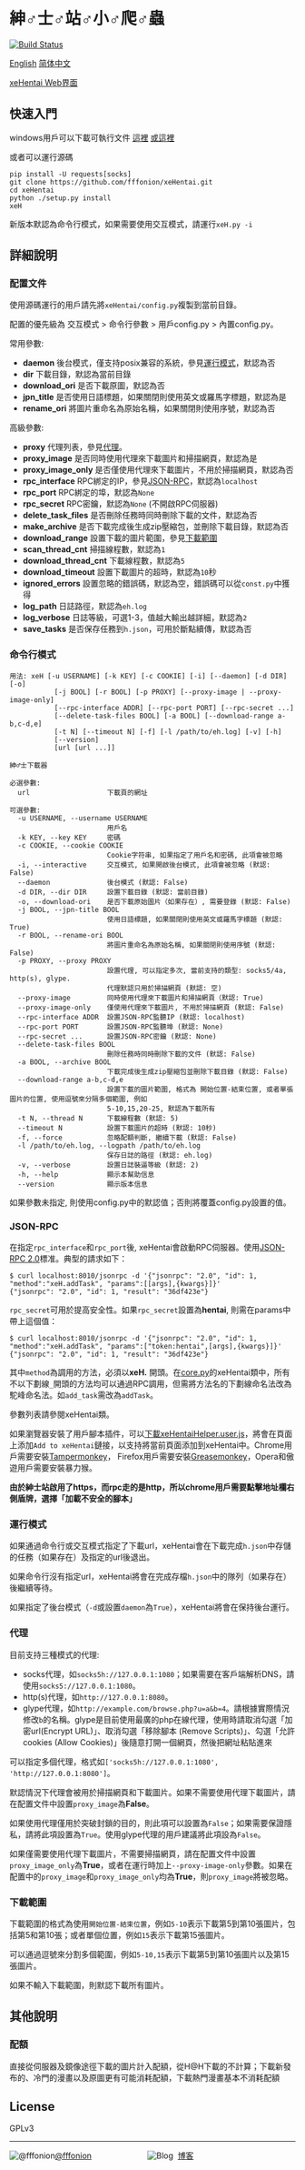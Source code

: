﻿# 紳♂士♂站♂小♂爬♂蟲

[![Build Status](https://travis-ci.org/fffonion/xeHentai.svg?branch=master)](https://travis-ci.org/fffonion/xeHentai)

[English](README.md) [简体中文](README.chs.md)

[xeHentai Web界面](https://github.com/fffonion/xeHentai-webui)

## 快速入門

windows用戶可以下載可執行文件 [這裡](https://github.com/fffonion/xeHentai/releases) [或這裡](http://dl.yooooo.us/share/xeHentai/)

或者可以運行源碼

```shell
pip install -U requests[socks]
git clone https://github.com/fffonion/xeHentai.git
cd xeHentai
python ./setup.py install
xeH
```

新版本默認為命令行模式，如果需要使用交互模式，請運行`xeH.py -i`

## 詳細說明

### 配置文件

使用源碼運行的用戶請先將`xeHentai/config.py`複製到當前目錄。

配置的優先級為 交互模式 > 命令行參數 > 用戶config.py > 內置config.py。

常用參數: 

 - **daemon** 後台模式，僅支持posix兼容的系統，參見[運行模式](#運行模式)，默認為否
 - **dir** 下載目錄，默認為當前目錄
 - **download_ori** 是否下載原圖，默認為否
 - **jpn_title** 是否使用日語標題，如果關閉則使用英文或羅馬字標題，默認為是
 - **rename_ori** 將圖片重命名為原始名稱，如果關閉則使用序號，默認為否

高級參數: 

 - **proxy** 代理列表，參見[代理](#代理)。
 - **proxy_image** 是否同時使用代理來下載圖片和掃描網頁，默認為是
 - **proxy_image_only** 是否僅使用代理來下載圖片，不用於掃描網頁，默認為否
 - **rpc_interface** RPC綁定的IP，參見[JSON-RPC](#json-rpc)，默認為`localhost`
 - **rpc_port** RPC綁定的埠，默認為`None`
 - **rpc_secret** RPC密鑰，默認為`None` (不開啟RPC伺服器)
 - **delete_task_files** 是否刪除任務時同時刪除下載的文件，默認為否
 - **make_archive** 是否下載完成後生成zip壓縮包，並刪除下載目錄，默認為否
 - **download_range** 設置下載的圖片範圍，參見[下載範圍](#下載範圍)
 - **scan_thread_cnt** 掃描線程數，默認為`1`
 - **download_thread_cnt** 下載線程數，默認為`5`
 - **download_timeout** 設置下載圖片的超時，默認為`10`秒
 - **ignored_errors** 設置忽略的錯誤碼，默認為空，錯誤碼可以從`const.py`中獲得
 - **log_path** 日誌路徑，默認為`eh.log`
 - **log_verbose** 日誌等級，可選1-3，值越大輸出越詳細，默認為`2`
 - **save_tasks** 是否保存任務到`h.json`，可用於斷點續傳，默認為否
 

### 命令行模式
```
用法: xeH [-u USERNAME] [-k KEY] [-c COOKIE] [-i] [--daemon] [-d DIR] [-o]
           [-j BOOL] [-r BOOL] [-p PROXY] [--proxy-image | --proxy-image-only]
           [--rpc-interface ADDR] [--rpc-port PORT] [--rpc-secret ...]
           [--delete-task-files BOOL] [-a BOOL] [--download-range a-b,c-d,e]
           [-t N] [--timeout N] [-f] [-l /path/to/eh.log] [-v] [-h]
           [--version]
           [url [url ...]]

紳♂士下載器

必選參數:
  url                   下載頁的網址

可選參數:
  -u USERNAME, --username USERNAME
                        用戶名
  -k KEY, --key KEY     密碼
  -c COOKIE, --cookie COOKIE
                        Cookie字符串, 如果指定了用戶名和密碼, 此項會被忽略
  -i, --interactive     交互模式, 如果開啟後台模式, 此項會被忽略 (默認: False)
  --daemon              後台模式 (默認: False)
  -d DIR, --dir DIR     設置下載目錄 (默認: 當前目錄)
  -o, --download-ori    是否下載原始圖片（如果存在）, 需要登錄 (默認: False)
  -j BOOL, --jpn-title BOOL
                        使用日語標題, 如果關閉則使用英文或羅馬字標題 (默認: True)
  -r BOOL, --rename-ori BOOL
                        將圖片重命名為原始名稱, 如果關閉則使用序號 (默認: False)
  -p PROXY, --proxy PROXY
                        設置代理, 可以指定多次, 當前支持的類型: socks5/4a, http(s), glype.
                        代理默認只用於掃描網頁 (默認: 空)
  --proxy-image         同時使用代理來下載圖片和掃描網頁（默認: True)
  --proxy-image-only    僅使用代理來下載圖片, 不用於掃描網頁 (默認: False)
  --rpc-interface ADDR  設置JSON-RPC監聽IP (默認: localhost)
  --rpc-port PORT       設置JSON-RPC監聽埠 (默認: None)
  --rpc-secret ...      設置JSON-RPC密鑰 (默認: None)
  --delete-task-files BOOL
                        刪除任務時同時刪除下載的文件 (默認: False)
  -a BOOL, --archive BOOL
                        下載完成後生成zip壓縮包並刪除下載目錄 (默認: False)
  --download-range a-b,c-d,e
                        設置下載的圖片範圍, 格式為 開始位置-結束位置, 或者單張圖片的位置, 使用逗號來分隔多個範圍, 例如
                        5-10,15,20-25, 默認為下載所有
  -t N, --thread N      下載線程數 (默認: 5)
  --timeout N           設置下載圖片的超時 (默認: 10秒)
  -f, --force           忽略配額判斷, 繼續下載 (默認: False)
  -l /path/to/eh.log, --logpath /path/to/eh.log
                        保存日誌的路徑 (默認: eh.log)
  -v, --verbose         設置日誌裝逼等級 (默認: 2)
  -h, --help            顯示本幫助信息
  --version             顯示版本信息

```

如果參數未指定, 則使用config.py中的默認值；否則將覆蓋config.py設置的值。

### JSON-RPC

在指定`rpc_interface`和`rpc_port`後, xeHentai會啟動RPC伺服器。使用[JSON-RPC 2.0](http://www.jsonrpc.org/specification)標准。典型的請求如下：

```
$ curl localhost:8010/jsonrpc -d '{"jsonrpc": "2.0", "id": 1, "method":"xeH.addTask", "params":[[args],{kwargs}]}'
{"jsonrpc": "2.0", "id": 1, "result": "36df423e"}
```

`rpc_secret`可用於提高安全性。如果`rpc_secret`設置為**hentai**, 則需在params中帶上這個值：
```
$ curl localhost:8010/jsonrpc -d '{"jsonrpc": "2.0", "id": 1, "method":"xeH.addTask", "params":["token:hentai",[args],{kwargs}]}'
{"jsonrpc": "2.0", "id": 1, "result": "36df423e"}
```

其中`method`為調用的方法，必須以**xeH.** 開頭。在[core.py](xeHentai/core.py)的xeHentai類中，所有不以下劃線`_`開頭的方法均可以通過RPC調用，但需將方法名的下劃線命名法改為駝峰命名法。如`add_task`需改為`addTask`。

參數列表請參閱xeHentai類。

如果瀏覽器安裝了用戶腳本插件，可以[下載xeHentaiHelper.user.js](http://dl.yooooo.us/userscripts/xeHentaiHelper.user.js)，將會在頁面上添加`Add to xeHentai`鏈接，以支持將當前頁面添加到xeHentai中。Chrome用戶需要安裝[Tampermonkey](https://chrome.google.com/webstore/detail/tampermonkey/dhdgffkkebhmkfjojejmpbldmpobfkfo)，
Firefox用戶需要安裝[Greasemonkey](https://addons.mozilla.org/en-US/firefox/addon/greasemonkey/)，Opera和傲遊用戶需要安裝暴力猴。

**由於紳士站啟用了https，而rpc走的是http，所以chrome用戶需要點擊地址欄右側盾牌，選擇「加載不安全的腳本」**

### 運行模式

如果通過命令行或交互模式指定了下載url，xeHentai會在下載完成`h.json`中存儲的任務（如果存在）及指定的url後退出。

如果命令行沒有指定url，xeHentai將會在完成存檔`h.json`中的隊列（如果存在）後繼續等待。

如果指定了後台模式（`-d`或設置`daemon`為`True`），xeHentai將會在保持後台運行。

### 代理

目前支持三種模式的代理: 

 - socks代理，如`socks5h://127.0.0.1:1080`；如果需要在客戶端解析DNS，請使用`socks5://127.0.0.1:1080`。
 - http(s)代理，如`http://127.0.0.1:8080`。
 - glype代理，如`http://example.com/browse.php?u=a&b=4`。請根據實際情況修改`b`的名稱。glype是目前使用最廣的php在線代理，使用時請取消勾選「加密url(Encrypt URL)」、取消勾選「移除腳本 (Remove Scripts)」、勾選「允許cookies (Allow Cookies)」後隨意打開一個網頁，然後把網址粘貼進來

可以指定多個代理，格式如`['socks5h://127.0.0.1:1080', 'http://127.0.0.1:8080']`。

默認情況下代理會被用於掃描網頁和下載圖片。如果不需要使用代理下載圖片，請在配置文件中設置`proxy_image`為**False**。

如果使用代理僅用於突破封鎖的目的，則此項可以設置為`False`；如果需要保證隱私，請將此項設置為`True`。使用glype代理的用戶建議將此項設為`False`。

如果僅需要使用代理下載圖片，不需要掃描網頁，請在配置文件中設置`proxy_image_only`為**True**，或者在運行時加上`--proxy-image-only`參數。如果在配置中的`proxy_image`和`proxy_image_only`均為**True**，則`proxy_image`將被忽略。

### 下載範圍

下載範圍的格式為使用`開始位置-結束位置`，例如`5-10`表示下載第5到第10張圖片，包括第5和第10張；或者單個位置，例如`15`表示下載第15張圖片。

可以通過逗號來分割多個範圍，例如`5-10,15`表示下載第5到第10張圖片以及第15張圖片。

如果不輸入下載範圍，則默認下載所有圖片。


## 其他說明

### 配額

直接從伺服器及鏡像途徑下載的圖片計入配額，從H@H下載的不計算；下載新發布的、冷門的漫畫以及原圖更有可能消耗配額，下載熱門漫畫基本不消耗配額

## License

GPLv3
***
![@fffonion](http://img.t.sinajs.cn/t5/style/images/register/logo.png)[@fffonion](http://weibo.com/376463435)&nbsp;&nbsp;&nbsp;&nbsp;&nbsp;&nbsp;&nbsp;&nbsp;&nbsp;&nbsp;&nbsp;&nbsp;&nbsp;&nbsp;&nbsp;&nbsp;&nbsp;&nbsp;&nbsp;&nbsp;&nbsp;&nbsp;&nbsp;&nbsp;&nbsp;![Blog](https://s.w.org/about/images/logos/wordpress-logo-32-blue.png)&nbsp;&nbsp;[博客](https://yooooo.us)
